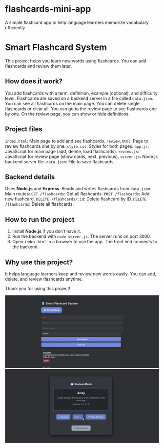 # flashcards-mini-app
A simple flashcard app to help language learners memorize vocabulary efficiently.
# Smart Flashcard System
This project helps you learn new words using flashcards.
You can add flashcards and review them later.


## How does it work?
You add flashcards with a term, definition, example (optional), and difficulty level.
Flashcards are saved on a backend server in a file called `data.json`.
You can see all flashcards on the main page.
You can delete single flashcards or clear all.
You can go to the review page to see flashcards one by one.
On the review page, you can show or hide definitions.

## Project files
`index.html`: Main page to add and see flashcards.
`review.html`: Page to review flashcards one by one.
`style.css`: Styles for both pages.
`app.js`: JavaScript for main page (add, delete, load flashcards).
`review.js`: JavaScript for review page (show cards, next, previous).
`server.js`: Node.js backend server file.
`data.json`: File to save flashcards.

## Backend details
Uses **Node.js** and **Express**.
Reads and writes flashcards from `data.json`.
Main routes:
`GET /flashcards`: Get all flashcards.
`POST /flashcards`: Add new flashcard.
`DELETE /flashcards/:id`: Delete flashcard by ID.
`DELETE /flashcards`: Delete all flashcards.

## How to run the project
1. Install **Node.js** if you don’t have it.
2. Run the backend with `node server.js`. The server runs on port 3000.
3. Open `index.html` in a browser to use the app. The front end connects to the backend.

## Why use this project?
It helps language learners keep and review new words easily.
You can add, delete, and review flashcards anytime.

Thank you for using this project!

![Description for image 1](./pics/img1.png)
![Description for image 2](./pics/img2.png)
